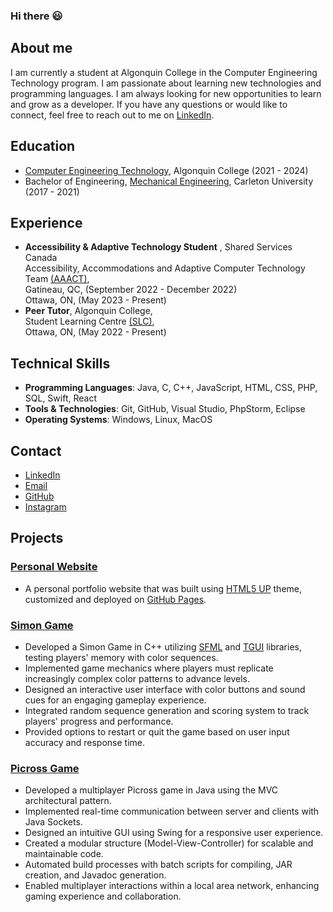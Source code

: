 ### Hi there 😃

## About me
I am currently a student at Algonquin College in the Computer Engineering Technology program. 
I am passionate about learning new technologies and programming languages. 
I am always looking for new opportunities to learn and grow as a developer.
If you have any questions or would like to connect, feel free to reach out to me on [LinkedIn](https://www.linkedin.com/in/chengkuan/).

## Education
- [Computer Engineering Technology](https://www.algonquincollege.com/sat/program/computer-engineering-technology-computing-science/), Algonquin College (2021 - 2024)
- Bachelor of Engineering, [Mechanical Engineering](https://carleton.ca/mae/), Carleton University (2017 - 2021)

## Experience
- **Accessibility & Adaptive Technology Student** , Shared Services Canada   
Accessibility, Accommodations and Adaptive Computer Technology Team [(AAACT)](https://www.canada.ca/en/shared-services/corporate/aaact-program.html),  
Gatineau, QC, (September 2022 - December 2022)  
Ottawa, ON, (May 2023 - Present)
- **Peer Tutor**, Algonquin College,  
Student Learning Centre [(SLC)](https://www.algonquincollege.com/slc/),   
Ottawa, ON, (May 2022 - Present)

## Technical Skills
- **Programming Languages**: Java, C, C++, JavaScript, HTML, CSS, PHP, SQL, Swift, React
- **Tools & Technologies**: Git, GitHub, Visual Studio, PhpStorm, Eclipse
- **Operating Systems**: Windows, Linux, MacOS

## Contact
- [LinkedIn](https://www.linkedin.com/in/chengkuan/)
- [Email](mailto:chengkuan.zhao@carleton.ca)
- [GitHub](https://github.com/chengkuanz)
- [Instagram](https://www.instagram.com/chengkuan_/)

## Projects
### **[Personal Website](https://chengkuanz.github.io/)**    
- A personal portfolio website that was built using [HTML5 UP](https://html5up.net/) theme, customized and deployed on [GitHub Pages](https://pages.github.com/).        

### **[Simon Game](https://github.com/chengkuanz/SimonGame)**      
- Developed a Simon Game in C++ utilizing [SFML](https://www.sfml-dev.org/) and [TGUI](https://tgui.eu/) libraries, testing players' memory with color sequences.
- Implemented game mechanics where players must replicate increasingly complex color patterns to advance levels.
- Designed an interactive user interface with color buttons and sound cues for an engaging gameplay experience.
- Integrated random sequence generation and scoring system to track players' progress and performance.
- Provided options to restart or quit the game based on user input accuracy and response time.   


### **[Picross Game](https://github.com/chengkuanz/Picross)**
- Developed a multiplayer Picross game in Java using the MVC architectural pattern.
- Implemented real-time communication between server and clients with Java Sockets.
- Designed an intuitive GUI using Swing for a responsive user experience.
- Created a modular structure (Model-View-Controller) for scalable and maintainable code.
- Automated build processes with batch scripts for compiling, JAR creation, and Javadoc generation.
- Enabled multiplayer interactions within a local area network, enhancing gaming experience and collaboration.












